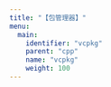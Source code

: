 ```yaml
---
title: "【包管理器】"
menu:
  main:
    identifier: "vcpkg"
    parent: "cpp"
    name: "vcpkg"
    weight: 100
---
```


